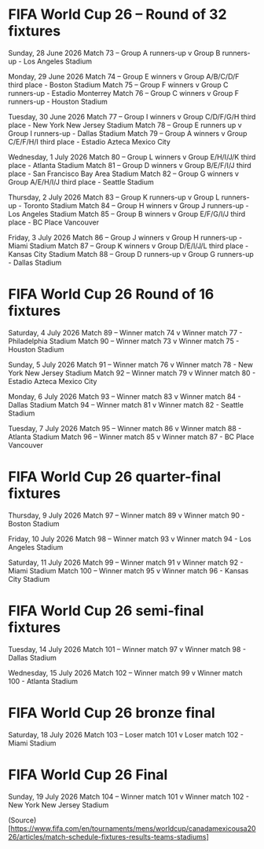 # FIFA World Cup 26 – Round of 32 fixtures
Sunday, 28 June 2026
Match 73 – Group A runners-up v Group B runners-up - Los Angeles Stadium

Monday, 29 June 2026
Match 74 – Group E winners v Group A/B/C/D/F third place - Boston Stadium
Match 75 – Group F winners v Group C runners-up - Estadio Monterrey
Match 76 – Group C winners v Group F runners-up - Houston Stadium

Tuesday, 30 June 2026
Match 77 – Group I winners v Group C/D/F/G/H third place - New York New Jersey Stadium
Match 78 – Group E runners up v Group I runners-up - Dallas Stadium
Match 79 – Group A winners v Group C/E/F/H/I third place - Estadio Azteca Mexico City

Wednesday, 1 July 2026
Match 80 – Group L winners v Group E/H/I/J/K third place - Atlanta Stadium
Match 81 – Group D winners v Group B/E/F/I/J third place - San Francisco Bay Area Stadium
Match 82 – Group G winners v Group A/E/H/I/J third place - Seattle Stadium

Thursday, 2 July 2026
Match 83 – Group K runners-up v Group L runners-up - Toronto Stadium
Match 84 – Group H winners v Group J runners-up - Los Angeles Stadium
Match 85 – Group B winners v Group E/F/G/I/J third place - BC Place Vancouver

Friday, 3 July 2026
Match 86 – Group J winners v Group H runners-up - Miami Stadium
Match 87 – Group K winners v Group D/E/I/J/L third place - Kansas City Stadium
Match 88 – Group D runners-up v Group G runners-up - Dallas Stadium


# FIFA World Cup 26 Round of 16 fixtures
Saturday, 4 July 2026
Match 89 – Winner match 74 v Winner match 77 - Philadelphia Stadium
Match 90 – Winner match 73 v Winner match 75 - Houston Stadium

Sunday, 5 July 2026
Match 91 – Winner match 76 v Winner match 78 - New York New Jersey Stadium
Match 92 – Winner match 79 v Winner match 80 - Estadio Azteca Mexico City

Monday, 6 July 2026
Match 93 – Winner match 83 v Winner match 84 - Dallas Stadium
Match 94 – Winner match 81 v Winner match 82 - Seattle Stadium

Tuesday, 7 July 2026
Match 95 – Winner match 86 v Winner match 88 - Atlanta Stadium
Match 96 – Winner match 85 v Winner match 87 - BC Place Vancouver


# FIFA World Cup 26 quarter-final fixtures
Thursday, 9 July 2026
Match 97 – Winner match 89 v Winner match 90 - Boston Stadium

Friday, 10 July 2026
Match 98 – Winner match 93 v Winner match 94 - Los Angeles Stadium

Saturday, 11 July 2026
Match 99 – Winner match 91 v Winner match 92 - Miami Stadium
Match 100 – Winner match 95 v Winner match 96 - Kansas City Stadium


# FIFA World Cup 26 semi-final fixtures
Tuesday, 14 July 2026
Match 101 – Winner match 97 v Winner match 98 - Dallas Stadium

Wednesday, 15 July 2026
Match 102 – Winner match 99 v Winner match 100 - Atlanta Stadium

# FIFA World Cup 26 bronze final
Saturday, 18 July 2026
Match 103 – Loser match 101 v Loser match 102 - Miami Stadium

# FIFA World Cup 26 Final
Sunday, 19 July 2026
Match 104 – Winner match 101 v Winner match 102 - New York New Jersey Stadium


(Source)[https://www.fifa.com/en/tournaments/mens/worldcup/canadamexicousa2026/articles/match-schedule-fixtures-results-teams-stadiums]
